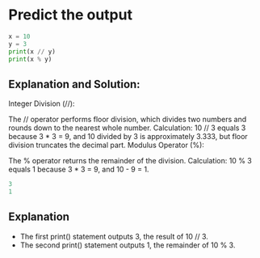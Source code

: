 # Predict the output

```python
x = 10
y = 3
print(x // y)
print(x % y)
```

## Explanation and Solution:

Integer Division (//):

The // operator performs floor division, which divides two numbers and rounds down to the nearest whole number.
Calculation: 10 // 3 equals 3 because 3 * 3 = 9, and 10 divided by 3 is approximately 3.333, but floor division truncates the decimal part.
Modulus Operator (%):

The % operator returns the remainder of the division.
Calculation: 10 % 3 equals 1 because 3 * 3 = 9, and 10 - 9 = 1.

```python
3
1
```

## Explanation

* The first print() statement outputs 3, the result of 10 // 3.
* The second print() statement outputs 1, the remainder of 10 % 3.